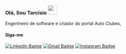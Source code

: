 ### Olá, Sou Tarcísio <img src="https://media.giphy.com/media/hvRJCLFzcasrR4ia7z/giphy.gif" width="30" >

Engenheiro de software e criador do portal Auto Clubes, 


#### Siga-me

[![Linkedin Badge](https://img.shields.io/badge/-Linkedin-blue?style=flat-square&logo=Linkedin&logoColor=white&link=https://www.linkedin.com/in/tarc%C3%ADsio-angelo-silva-94b11024/)](https://www.linkedin.com/in/tarc%C3%ADsio-angelo-silva-94b11024/) 
[![Gmail Badge](https://img.shields.io/badge/-tarcisio.angelo@gmail.com-c14438?style=flat-square&logo=Gmail&logoColor=white&link=mailto:tarcisio.angelo@gmail.com)](mailto:tarcisio.angelo@gmail.com)
[![Instagram Badge](https://img.shields.io/badge/-Instagram-purple?style=flat-square&logo=Instagram&logoColor=white&link=https://www.instagram.com/tarcisioangelo/)](https://www.instagram.com/tarcisioangelo/)
